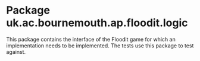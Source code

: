 # Package uk.ac.bournemouth.ap.floodit.logic
This package contains the interface of the Floodit game for which an implementation needs to be
implemented. The tests use this package to test against.